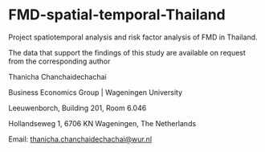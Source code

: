 # FMD-spatial-temporal-Thailand

Project spatiotemporal analysis and risk factor analysis of FMD in Thailand.

The data that support the findings of this study are available on request from the corresponding author

Thanicha Chanchaidechachai

Business Economics Group | Wageningen University 

Leeuwenborch, Building 201, Room 6.046

Hollandseweg 1, 6706 KN Wageningen, The Netherlands

Email: thanicha.chanchaidechachai@wur.nl
